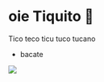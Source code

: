 # oie Tiquito 🖤

Tico teco ticu tuco tucano

- bacate

![](https://media.tenor.com/i7llTDaTPtUAAAAC/naruto.gif)
